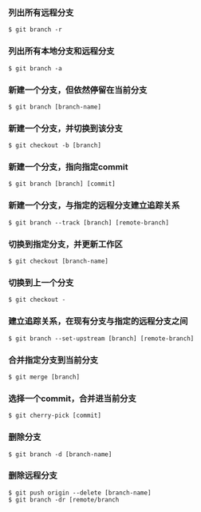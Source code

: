 ### 列出所有远程分支
```
$ git branch -r
```
### 列出所有本地分支和远程分支
```
$ git branch -a
```
### 新建一个分支，但依然停留在当前分支
```
$ git branch [branch-name]
```
### 新建一个分支，并切换到该分支
```
$ git checkout -b [branch]
```
### 新建一个分支，指向指定commit
```
$ git branch [branch] [commit]
```
### 新建一个分支，与指定的远程分支建立追踪关系
```
$ git branch --track [branch] [remote-branch]
```
### 切换到指定分支，并更新工作区
```
$ git checkout [branch-name]
```
### 切换到上一个分支
```
$ git checkout -
```
### 建立追踪关系，在现有分支与指定的远程分支之间
```
$ git branch --set-upstream [branch] [remote-branch]
```

### 合并指定分支到当前分支
```
$ git merge [branch]
```
### 选择一个commit，合并进当前分支
```
$ git cherry-pick [commit]
```
### 删除分支
```
$ git branch -d [branch-name]
```
### 删除远程分支
```
$ git push origin --delete [branch-name]
$ git branch -dr [remote/branch
```

